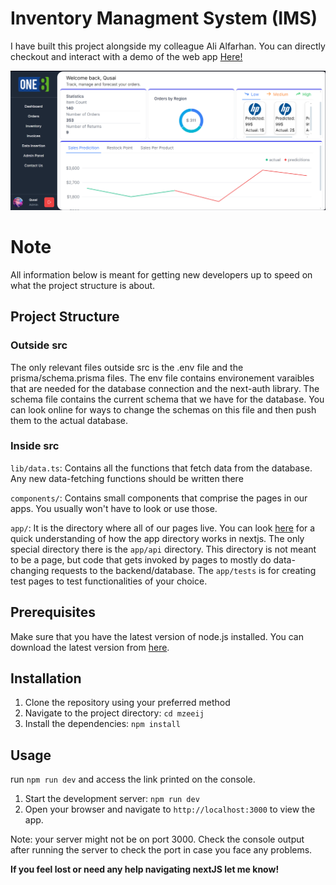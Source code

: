# Inventory Managment System (IMS)

I have built this project alongside my colleague Ali Alfarhan. You can directly checkout and interact with a demo of the web app [Here!](https://mzeeij.vercel.app)

![Image of Dashboard](mzeeij-dashboard.png)

# Note

All information below is meant for getting new developers up to speed on what the project structure is about.

## Project Structure

### Outside src

The only relevant files outside src is the .env file and the prisma/schema.prisma files. The env file contains environement varaibles that are needed for the database connection and the next-auth library. The schema file contains the current schema that we have for the database. You can look online for ways to change the schemas on this file and then push them to the actual database.

### Inside src

`lib/data.ts`: Contains all the functions that fetch data from the database. Any new data-fetching functions should be written there

`components/`: Contains small components that comprise the pages in our apps. You usually won't have to look or use those.

`app/`: It is the directory where all of our pages live. You can look [here](https://nextjs.org/docs/app/building-your-application/routing/pages-and-layouts) for a quick understanding of how the app directory works in nextjs. The only special directory there is the `app/api` directory. This directory is not meant to be a page, but code that gets invoked by pages to mostly do data-changing requests to the backend/database. The `app/tests` is for creating test pages to test functionalities of your choice.

## Prerequisites

Make sure that you have the latest version of node.js installed. You can download the latest version from [here](https://nodejs.org/en/download/current).

## Installation

1. Clone the repository using your preferred method
2. Navigate to the project directory: `cd mzeeij`
3. Install the dependencies: `npm install`

## Usage

run `npm run dev` and access the link printed on the console.

1. Start the development server: `npm run dev`
2. Open your browser and navigate to `http://localhost:3000` to view the app.

Note: your server might not be on port 3000. Check the console output after running the server to check the port in case you face any problems.

**If you feel lost or need any help navigating nextJS let me know!**
